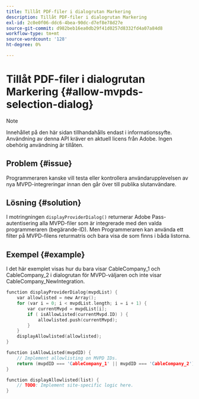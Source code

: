 ```yaml
---
title: Tillåt PDF-filer i dialogrutan Markering
description: Tillåt PDF-filer i dialogrutan Markering
exl-id: 2c0e0f06-ddc6-4bea-90dc-d7ef8e78d27e
source-git-commit: d982beb16ea0db29f41d0257d8332fd4a07a84d8
workflow-type: tm+mt
source-wordcount: '128'
ht-degree: 0%

---
```


# Tillåt PDF-filer i dialogrutan Markering {#allow-mvpds-selection-dialog}

>[!NOTE]
>
>Innehållet på den här sidan tillhandahålls endast i informationssyfte. Användning av denna API kräver en aktuell licens från Adobe. Ingen obehörig användning är tillåten.

## Problem {#issue}

Programmeraren kanske vill testa eller kontrollera användarupplevelsen av nya MVPD-integreringar innan den går över till publika slutanvändare.

## Lösning {#solution}

I motringningen `displayProviderDialog()` returnerar Adobe Pass-autentisering alla MVPD-filer som är integrerade med den valda programmeraren (begärande-ID). Men Programmeraren kan använda ett filter på MVPD-filens returmatris och bara visa de som finns i båda listorna.

## Exempel {#example}

I det här exemplet visas hur du bara visar CableCompany_1 och CableCompany_2 i dialogrutan för MVPD-väljaren och inte visar CableCompany_NewIntegration.

```C
function displayProviderDialog(mvpdList) {
    var allowlisted = new Array();
    for (var i = 0; i < mvpdList.length; i = i + 1) {
        var currentMvpd = mvpdList[i];
        if ( isAllowListed(currentMvpd.ID) ) {
            allowlisted.push(currentMvpd);
        }
    }
    displayAllowlisted(allowlisted);
}

function isAllowListed(mvpdID) {
    // Implement allowlisting on MVPD IDs.
    return (mvpdID === 'CableCompany_1' || mvpdID === 'CableCompany_2');
}

function displayAllowlisted(list) {
    // TODO: Implement site-specific logic here.
}
```

<!--
**Related Information**
* [Prevent MVPDs from appearing in the Selection Dialog](/help/authentication/prevent-mvpd-selectn-dialog.md)
* **Code Samples**
* [Programmer integration guide](/help/authentication/programmer-integration-guide-overview.md)
-->

